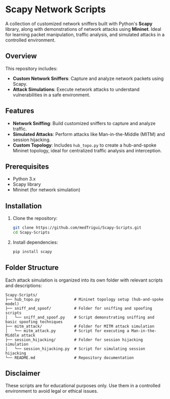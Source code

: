 # Scapy Network Scripts

A collection of customized network sniffers built with Python's **Scapy** library, along with demonstrations of network attacks using **Mininet**. Ideal for learning packet manipulation, traffic analysis, and simulated attacks in a controlled environment.

## Overview
This repository includes:
- **Custom Network Sniffers**: Capture and analyze network packets using Scapy.
- **Attack Simulations**: Execute network attacks to understand vulnerabilities in a safe environment.

## Features
- **Network Sniffing**: Build customized sniffers to capture and analyze traffic.
- **Simulated Attacks**: Perform attacks like Man-in-the-Middle (MITM) and session hijacking.
- **Custom Topology**: Includes `hub_topo.py` to create a hub-and-spoke Mininet topology, ideal for centralized traffic analysis and interception.

## Prerequisites
- Python 3.x
- Scapy library
- Mininet (for network simulation)

## Installation
1. Clone the repository:
   ```bash
   git clone https://github.com/medTrigui/Scapy-Scripts.git
   cd Scapy-Scripts
2. Install dependencies:
   ```bash
   pip install scapy

## Folder Structure
Each attack simulation is organized into its own folder with relevant scripts and descriptions:

```plaintext
Scapy-Scripts/
├── hub_topo.py               # Mininet topology setup (hub-and-spoke model)
├── sniff_and_spoof/          # Folder for sniffing and spoofing scripts
│   └── sniff_and_spoof.py    # Script demonstrating sniffing and basic spoofing techniques
├── mitm_attack/              # Folder for MITM attack simulation
│   └── mitm_attack.py        # Script for executing a Man-in-the-Middle attack
├── session_hijacking/        # Folder for session hijacking simulation
│   └── session_hijacking.py  # Script for simulating session hijacking
└── README.md                 # Repository documentation
```


## Disclaimer
These scripts are for educational purposes only. Use them in a controlled environment to avoid legal or ethical issues.
